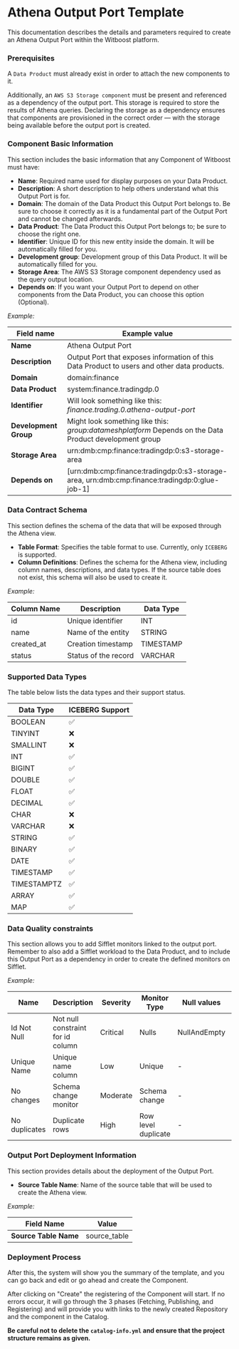 # Athena Output Port Template

This documentation describes the details and parameters required to create an Athena Output Port within the Witboost platform.

### Prerequisites

A `Data Product` must already exist in order to attach the new components to it.

Additionally, an `AWS S3 Storage component` must be present and referenced as a dependency of the output port. This storage is required to store the results of Athena queries.
Declaring the storage as a dependency ensures that components are provisioned in the correct order — with the storage being available before the output port is created.

### Component Basic Information

This section includes the basic information that any Component of Witboost must have:

- **Name**: Required name used for display purposes on your Data Product.
- **Description**: A short description to help others understand what this Output Port is for.
- **Domain**: The domain of the Data Product this Output Port belongs to. Be sure to choose it correctly as it is a fundamental part of the Output Port and cannot be changed afterwards.
- **Data Product**: The Data Product this Output Port belongs to; be sure to choose the right one.
- **Identifier**: Unique ID for this new entity inside the domain. It will be automatically filled for you.
- **Development group**: Development group of this Data Product. It will be automatically filled for you.
- **Storage Area**: The AWS S3 Storage component dependency used as the query output location.
- **Depends on**: If you want your Output Port to depend on other components from the Data Product, you can choose this option (Optional).

*Example:*

| Field name            | Example value                                                                                          |
|-----------------------|--------------------------------------------------------------------------------------------------------|
| **Name**              | Athena Output Port                                                                                     |
| **Description**       | Output Port that exposes information of this Data Product to users and other data products.            |
| **Domain**            | domain:finance                                                                                         |
| **Data Product**      | system:finance.tradingdp.0                                                                             |
| **Identifier**        | Will look something like this: *finance.trading.0.athena-output-port*                                  |
| **Development Group** | Might look something like this: *group:datameshplatform* Depends on the Data Product development group |
| **Storage Area**      | urn:dmb:cmp:finance:tradingdp:0:s3-storage-area                                                        |
| **Depends on**      | \[urn:dmb:cmp:finance:tradingdp:0:s3-storage-area, urn:dmb:cmp:finance:tradingdp:0:glue-job-1\]        |

### Data Contract Schema

This section defines the schema of the data that will be exposed through the Athena view.

- **Table Format**: Specifies the table format to use. Currently, only `ICEBERG` is supported.
- **Column Definitions**: Defines the schema for the Athena view, including column names, descriptions, and data types. If the source table does not exist, this schema will also be used to create it.

*Example:*

| **Column Name** | **Description**      | **Data Type** | 
|-----------------|----------------------|---------------|
| id              | Unique identifier    | INT           | 
| name            | Name of the entity   | STRING        | 
| created_at      | Creation timestamp   | TIMESTAMP     |
| status          | Status of the record | VARCHAR       |

### Supported Data Types

The table below lists the data types and their support status.

| **Data Type** | **ICEBERG Support** |
|---------------|---------------------|
| BOOLEAN       | ✅                   |
| TINYINT       | ❌                   |
| SMALLINT      | ❌                   |
| INT           | ✅                   |
| BIGINT        | ✅                   |
| DOUBLE        | ✅                   |
| FLOAT         | ✅                   |
| DECIMAL       | ✅                   |
| CHAR          | ❌                   |
| VARCHAR       | ❌                   |
| STRING        | ✅                   |
| BINARY        | ✅                   |
| DATE          | ✅                   |
| TIMESTAMP     | ✅                   |
| TIMESTAMPTZ   | ✅                   |
| ARRAY         | ✅                   |
| MAP           | ✅                   |

### Data Quality constraints
This section allows you to add Sifflet monitors linked to the output port.
Remember to also add a Sifflet workload to the Data Product, and to include this Output Port as a dependency in order to create the defined monitors on Sifflet.

*Example:*

| **Name**      | **Description**                   | **Severity** | **Monitor Type**    | **Null values** | **Field** | **Threshold** |
|---------------|-----------------------------------|--------------|---------------------|-----------------|-----------|---------------|
| Id Not Null   | Not null constraint for id column | Critical     | Nulls               | NullAndEmpty    | id        | 15%           |
| Unique Name   | Unique name column                | Low          | Unique              | -               | name      | -             |
| No changes    | Schema change monitor             | Moderate     | Schema change       | -               | -         | -             |
| No duplicates | Duplicate rows                    | High         | Row level duplicate | -               | -         | 5%            |



### Output Port Deployment Information

This section provides details about the deployment of the Output Port.

- **Source Table Name**: Name of the source table that will be used to create the Athena view.

*Example:*

| **Field Name**           | **Value**       |
|--------------------------|-----------------|
| **Source Table Name**    | source_table    |

### Deployment Process

After this, the system will show you the summary of the template, and you can go back and edit or go ahead and create the Component.

After clicking on "Create" the registering of the Component will start. If no errors occur, it will go through the 3 phases (Fetching, Publishing, and Registering) and will provide you with links to the newly created Repository and the component in the Catalog.

**Be careful not to delete the `catalog-info.yml` and ensure that the project structure remains as given.**

